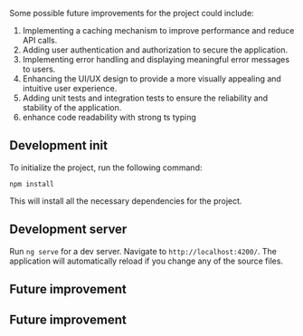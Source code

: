 Some possible future improvements for the project could include:

1. Implementing a caching mechanism to improve performance and reduce API calls.
2. Adding user authentication and authorization to secure the application.
3. Implementing error handling and displaying meaningful error messages to users.
4. Enhancing the UI/UX design to provide a more visually appealing and intuitive user experience.
5. Adding unit tests and integration tests to ensure the reliability and stability of the application.
6. enhance code readability with strong ts typing

## Development init

To initialize the project, run the following command:

```
npm install
```

This will install all the necessary dependencies for the project.

## Development server

Run `ng serve` for a dev server. Navigate to `http://localhost:4200/`. The application will automatically reload if you change any of the source files.

## Future improvement

## Future improvement
